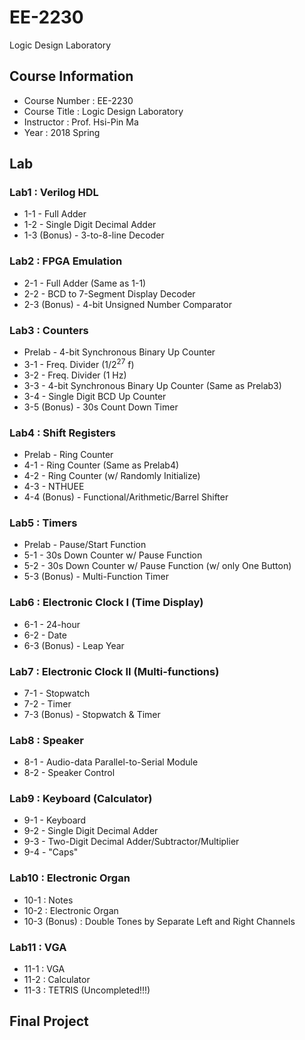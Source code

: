 # EE-2230
Logic Design Laboratory

## Course Information
* Course Number : EE-2230
* Course Title : Logic Design Laboratory
* Instructor : Prof. Hsi-Pin Ma
* Year : 2018 Spring

## Lab
### Lab1 : Verilog HDL
* 1-1 - Full Adder
* 1-2 - Single Digit Decimal Adder
* 1-3 (Bonus) - 3-to-8-line Decoder
### Lab2 : FPGA Emulation
* 2-1 - Full Adder (Same as 1-1)
* 2-2 - BCD to 7-Segment Display Decoder
* 2-3 (Bonus) - 4-bit Unsigned Number Comparator
### Lab3 : Counters
* Prelab - 4-bit Synchronous Binary Up Counter
* 3-1 - Freq. Divider (1/2<sup>27</sup> f)
* 3-2 - Freq. Divider (1 Hz)
* 3-3 - 4-bit Synchronous Binary Up Counter (Same as Prelab3)
* 3-4 - Single Digit BCD Up Counter
* 3-5 (Bonus) - 30s Count Down Timer
### Lab4 : Shift Registers
* Prelab - Ring Counter
* 4-1 - Ring Counter (Same as Prelab4)
* 4-2 - Ring Counter (w/ Randomly Initialize)
* 4-3 - NTHUEE
* 4-4 (Bonus) - Functional/Arithmetic/Barrel Shifter
### Lab5 : Timers
* Prelab - Pause/Start Function
* 5-1 - 30s Down Counter w/ Pause Function
* 5-2 - 30s Down Counter w/ Pause Function (w/ only One Button)
* 5-3 (Bonus) - Multi-Function Timer
### Lab6 : Electronic Clock I (Time Display)
* 6-1 - 24-hour
* 6-2 - Date
* 6-3 (Bonus) - Leap Year
### Lab7 : Electronic Clock II (Multi-functions)
* 7-1 - Stopwatch
* 7-2 - Timer
* 7-3 (Bonus) - Stopwatch & Timer
### Lab8 : Speaker
* 8-1 - Audio-data Parallel-to-Serial Module
* 8-2 - Speaker Control
### Lab9 : Keyboard (Calculator)
* 9-1 - Keyboard
* 9-2 - Single Digit Decimal Adder
* 9-3 - Two-Digit Decimal Adder/Subtractor/Multiplier
* 9-4 - "Caps"
### Lab10 : Electronic Organ
* 10-1 : Notes
* 10-2 : Electronic Organ
* 10-3 (Bonus) : Double Tones by Separate Left and Right Channels
### Lab11 : VGA
* 11-1 : VGA
* 11-2 : Calculator
* 11-3 : TETRIS (Uncompleted!!!)

## Final Project
